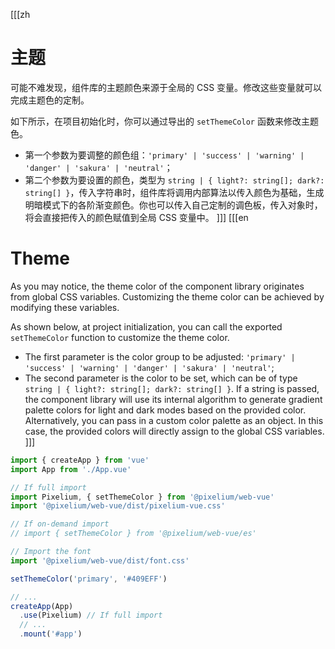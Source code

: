 [[[zh
# 主题
可能不难发现，组件库的主题颜色来源于全局的 CSS 变量。修改这些变量就可以完成主题色的定制。

如下所示，在项目初始化时，你可以通过导出的 `setThemeColor` 函数来修改主题色。
- 第一个参数为要调整的颜色组：`'primary' | 'success' | 'warning' | 'danger' | 'sakura' | 'neutral'`；
- 第二个参数为要设置的颜色，类型为 `string | { light?: string[]; dark?: string[] }`，传入字符串时，组件库将调用内部算法以传入颜色为基础，生成明暗模式下的各阶渐变颜色。你也可以传入自己定制的调色板，传入对象时，将会直接把传入的颜色赋值到全局 CSS 变量中。
]]]
[[[en
# Theme
As you may notice, the theme color of the component library originates from global CSS variables. Customizing the theme color can be achieved by modifying these variables.

As shown below, at project initialization, you can call the exported `setThemeColor` function to customize the theme color.
- The first parameter is the color group to be adjusted: `'primary' | 'success' | 'warning' | 'danger' | 'sakura' | 'neutral'`;
- The second parameter is the color to be set, which can be of type `string | { light?: string[]; dark?: string[] }`. If a string is passed, the component library will use its internal algorithm to generate gradient palette colors for light and dark modes based on the provided color. Alternatively, you can pass in a custom color palette as an object. In this case, the provided colors will directly assign to the global CSS variables.
]]]
```ts
import { createApp } from 'vue'
import App from './App.vue'

// If full import
import Pixelium, { setThemeColor } from '@pixelium/web-vue'
import '@pixelium/web-vue/dist/pixelium-vue.css'

// If on-demand import
// import { setThemeColor } from '@pixelium/web-vue/es'

// Import the font
import '@pixelium/web-vue/dist/font.css'

setThemeColor('primary', '#409EFF')

// ...
createApp(App)
  .use(Pixelium) // If full import
  // ...
  .mount('#app')
```

